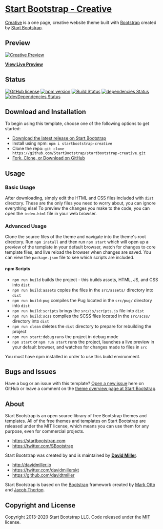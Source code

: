 # [Start Bootstrap - Creative](https://startbootstrap.com/themes/creative/)

[Creative](https://startbootstrap.com/themes/creative/) is a one page, creative website theme built with [Bootstrap](https://getbootstrap.com/) created by [Start Bootstrap](https://startbootstrap.com/).

## Preview

[![Creative Preview](https://startbootstrap.com/assets/img/screenshots/themes/creative.png)](https://startbootstrap.github.io/startbootstrap-creative/)

**[View Live Preview](https://startbootstrap.github.io/startbootstrap-creative/)**

## Status

[![GitHub license](https://img.shields.io/badge/license-MIT-blue.svg)](https://raw.githubusercontent.com/StartBootstrap/startbootstrap-creative/master/LICENSE)
[![npm version](https://img.shields.io/npm/v/startbootstrap-creative.svg)](https://www.npmjs.com/package/startbootstrap-creative)
[![Build Status](https://travis-ci.org/StartBootstrap/startbootstrap-creative.svg?branch=master)](https://travis-ci.org/StartBootstrap/startbootstrap-creative)
[![dependencies Status](https://david-dm.org/StartBootstrap/startbootstrap-creative/status.svg)](https://david-dm.org/StartBootstrap/startbootstrap-creative)
[![devDependencies Status](https://david-dm.org/StartBootstrap/startbootstrap-creative/dev-status.svg)](https://david-dm.org/StartBootstrap/startbootstrap-creative?type=dev)

## Download and Installation

To begin using this template, choose one of the following options to get started:

- [Download the latest release on Start Bootstrap](https://startbootstrap.com/themes/creative/)
- Install using npm: `npm i startbootstrap-creative`
- Clone the repo: `git clone https://github.com/StartBootstrap/startbootstrap-creative.git`
- [Fork, Clone, or Download on GitHub](https://github.com/StartBootstrap/startbootstrap-creative)

## Usage

### Basic Usage

After downloading, simply edit the HTML and CSS files included with `dist` directory. These are the only files you need to worry about, you can ignore everything else! To preview the changes you make to the code, you can open the `index.html` file in your web browser.

### Advanced Usage

Clone the source files of the theme and navigate into the theme's root directory. Run `npm install` and then run `npm start` which will open up a preview of the template in your default browser, watch for changes to core template files, and live reload the browser when changes are saved. You can view the `package.json` file to see which scripts are included.

#### npm Scripts

- `npm run build` builds the project - this builds assets, HTML, JS, and CSS into `dist`
- `npm run build:assets` copies the files in the `src/assets/` directory into `dist`
- `npm run build:pug` compiles the Pug located in the `src/pug/` directory into `dist`
- `npm run build:scripts` brings the `src/js/scripts.js` file into `dist`
- `npm run build:scss` compiles the SCSS files located in the `src/scss/` directory into `dist`
- `npm run clean` deletes the `dist` directory to prepare for rebuilding the project
- `npm run start:debug` runs the project in debug mode
- `npm start` or `npm run start` runs the project, launches a live preview in your default browser, and watches for changes made to files in `src`

You must have npm installed in order to use this build environment.

## Bugs and Issues

Have a bug or an issue with this template? [Open a new issue](https://github.com/StartBootstrap/startbootstrap-creative/issues) here on GitHub or leave a comment on the [theme overview page at Start Bootstrap](https://startbootstrap.com/themes/creative/).

## About

Start Bootstrap is an open source library of free Bootstrap themes and templates. All of the free themes and templates on Start Bootstrap are released under the MIT license, which means you can use them for any purpose, even for commercial projects.

- <https://startbootstrap.com>
- <https://twitter.com/SBootstrap>

Start Bootstrap was created by and is maintained by **[David Miller](http://davidmiller.io/)**.

- <http://davidmiller.io>
- <https://twitter.com/davidmillerskt>
- <https://github.com/davidtmiller>

Start Bootstrap is based on the [Bootstrap](https://getbootstrap.com/) framework created by [Mark Otto](https://twitter.com/mdo) and [Jacob Thorton](https://twitter.com/fat).

## Copyright and License

Copyright 2013-2020 Start Bootstrap LLC. Code released under the [MIT](https://github.com/StartBootstrap/startbootstrap-creative/blob/gh-pages/LICENSE) license.
